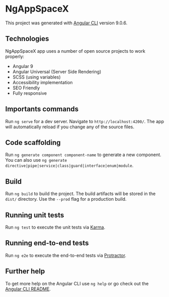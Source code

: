# NgAppSpaceX

This project was generated with [Angular CLI](https://github.com/angular/angular-cli) version 9.0.6.

## Technologies 
NgAppSpaceX app uses a number of open source projects to work properly:

* Angular 9
* Angular Universal (Server Side Rendering)
* SCSS (using variables)
* Accessibility implementation 
* SEO Friendly 
* Fully responsive

## Importants commands

Run `ng serve` for a dev server. Navigate to `http://localhost:4200/`. The app will automatically reload if you change any of the source files.

## Code scaffolding

Run `ng generate component component-name` to generate a new component. You can also use `ng generate directive|pipe|service|class|guard|interface|enum|module`.

## Build

Run `ng build` to build the project. The build artifacts will be stored in the `dist/` directory. Use the `--prod` flag for a production build.

## Running unit tests

Run `ng test` to execute the unit tests via [Karma](https://karma-runner.github.io).

## Running end-to-end tests

Run `ng e2e` to execute the end-to-end tests via [Protractor](http://www.protractortest.org/).

## Further help

To get more help on the Angular CLI use `ng help` or go check out the [Angular CLI README](https://github.com/angular/angular-cli/blob/master/README.md).
